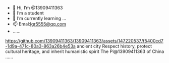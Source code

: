 - 👋 Hi, I’m @13909411363
- 👀 I’m a student
- 🌱 I’m currently learning ...
- 📫 Emal:lgr5555@qq.com
- ......
<!---
13909411363/13909411363 is a ✨ special ✨ repository because its `README.md` (this file) appears on your GitHub profile.
You can click the Preview link to take a look at your changes.
--->

https://github.com/13909411363/13909411363/assets/147220537/f5400cd7-1d9a-471c-80a3-863a26b4e53a
ancient city
Respect history, protect cultural heritage, and inherit humanistic spirit
The Pi@13909411363 of China
......
